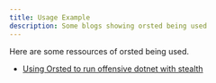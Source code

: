 ```yaml
---
title: Usage Example
description: Some blogs showing orsted being used
---
```


Here are some ressources of orsted being used.

- [Using Orsted to run offensive dotnet with stealth](https://almounah.github.io/posts/orsted-dotnet-stealth/)
